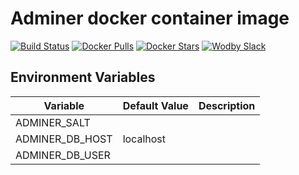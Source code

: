 # Adminer docker container image

[![Build Status](https://travis-ci.org/ocean/adminer.svg?branch=master)](https://travis-ci.org/ocean/adminer)
[![Docker Pulls](https://img.shields.io/docker/pulls/ocean/adminer.svg)](https://hub.docker.com/r/ocean/adminer)
[![Docker Stars](https://img.shields.io/docker/stars/ocean/adminer.svg)](https://hub.docker.com/r/ocean/adminer)
[![Wodby Slack](http://slack.wodby.com/badge.svg)](http://slack.wodby.com)

## Environment Variables

| Variable | Default Value | Description |
| -------- | ------------- | ----------- |
| ADMINER_SALT    |           | |
| ADMINER_DB_HOST | localhost | |
| ADMINER_DB_USER |           | |

